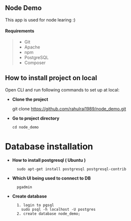 ## Node Demo

This app is used for node learing :)

#### Requirements
>  * Git
>  * Apache
>  * npm
>  * PostgreSQL
>  * Composer

## How to install project on local
  
   Open CLI and run following commands to set up at local:
   - **Clone the project**
       >
        git clone https://github.com/rahulrai1989/node_demo.git

  - **Go to project directory**
       >
        cd node_demo
  
# Database installation
- **How to install postgresql ( Ubuntu )**
    >
        sudo apt-get install postgresql postgresql-contrib
- **Which UI being used to connect to DB**
    >
        pgadmin
- **Create  database**
    >
        1. login to pgsql
          sudo psql -h localhost -U postgres    
        2. create database node_demo;
